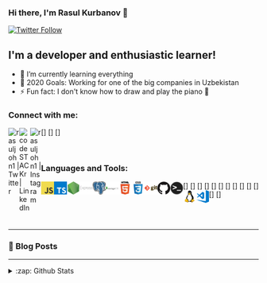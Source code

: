### Hi there, I'm Rasul Kurbanov 👋

[![Twitter Follow](https://img.shields.io/twitter/follow/rasuljohn1?color=1DA1F2&logo=twitter&style=for-the-badge)](https://twitter.com/rasuljohn1)

## I'm a developer and enthusiastic learner!

- 🌱 I’m currently learning everything 
- 🥅 2020 Goals: Working for one of the big companies in Uzbekistan
- ⚡ Fun fact: I don't know how to draw and play the piano 🤣


### Connect with me:

[<img align="left" alt="rasuljohn1 | Twitter" width="22px" src="https://cdn.jsdelivr.net/npm/simple-icons@v3/icons/twitter.svg" />]
[<img align="left" alt="codeSTACKr | LinkedIn" width="22px" src="https://cdn.jsdelivr.net/npm/simple-icons@v3/icons/linkedin.svg" />]
[<img align="left" alt="rasuljohn1 | Instagram" width="22px" src="https://cdn.jsdelivr.net/npm/simple-icons@v3/icons/instagram.svg" />]

<br />

### Languages and Tools:
[<img align="left" alt="JavaScript" width="26px" src="https://raw.githubusercontent.com/github/explore/80688e429a7d4ef2fca1e82350fe8e3517d3494d/topics/javascript/javascript.png" />]
[<img align="left" alt="Typescript" width="26px" src="https://github.com/github/explore/blob/master/topics/typescript/typescript.png" />]
[<img align="left" alt="Node.js" width="26px" src="https://raw.githubusercontent.com/github/explore/80688e429a7d4ef2fca1e82350fe8e3517d3494d/topics/nodejs/nodejs.png" />]
[<img align="left" alt="Express" width="26px" src="https://github.com/github/explore/blob/master/topics/express/express.png" />]
[<img align="left" alt="PostgreSQL" width="26px" src="https://github.com/github/explore/blob/master/topics/postgresql/postgresql.png" />]
[<img align="left" alt="MongoDB" width="26px" src="https://raw.githubusercontent.com/github/explore/80688e429a7d4ef2fca1e82350fe8e3517d3494d/topics/mongodb/mongodb.png" />]
[<img align="left" alt="HTML5" width="26px" src="https://raw.githubusercontent.com/github/explore/80688e429a7d4ef2fca1e82350fe8e3517d3494d/topics/html/html.png" />]
[<img align="left" alt="CSS3" width="26px" src="https://raw.githubusercontent.com/github/explore/80688e429a7d4ef2fca1e82350fe8e3517d3494d/topics/css/css.png" />]
[<img align="left" alt="Git" width="26px" src="https://raw.githubusercontent.com/github/explore/80688e429a7d4ef2fca1e82350fe8e3517d3494d/topics/git/git.png" />]
[<img align="left" alt="GitHub" width="26px" src="https://raw.githubusercontent.com/github/explore/78df643247d429f6cc873026c0622819ad797942/topics/github/github.png" />]
[<img align="left" alt="Terminal" width="26px" src="https://raw.githubusercontent.com/github/explore/80688e429a7d4ef2fca1e82350fe8e3517d3494d/topics/terminal/terminal.png" />]
[<img align="left" alt="Linux" width="26px" src="https://github.com/github/explore/blob/master/topics/linux/linux.png" />]
[<img align="left" alt="Visual Studio Code" width="26px" src="https://raw.githubusercontent.com/github/explore/80688e429a7d4ef2fca1e82350fe8e3517d3494d/topics/visual-studio-code/visual-studio-code.png" />]

<br />
<br />

---

### 📕 Blog Posts

<!-- BLOG-POST-LIST:START -->
<!-- BLOG-POST-LIST:END -->

---
<details>
  <summary>:zap: Github Stats</summary>

  <img align="left" alt="rasulkurbanov's Github Stats" src="https://github-readme-stats.codestackr.vercel.app/api?username=rasulkurbanov&show_icons=true&hide_border=true" />

</details>

[twitter]: https://twitter.com/rasuljohn1
[instagram]: https://instagram.com/rasuljohn1
[telegram]: https://telegram.org/nekbin

